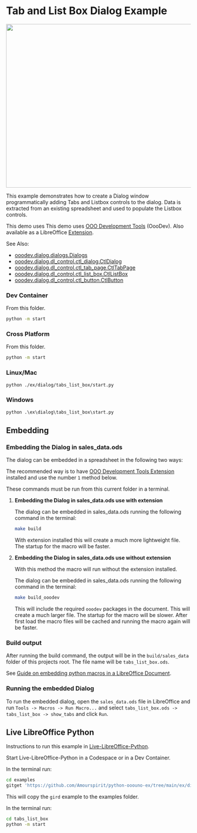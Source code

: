 # Tab and List Box Dialog Example

<p align="center">
<img src="https://user-images.githubusercontent.com/4193389/283562180-33f4293a-408d-43d8-92db-d287a4168050.png" width="657" height="445">
</p>

This example demonstrates how to create a Dialog window programmatically adding Tabs and Listbox controls to the dialog.
Data is extracted from an existing spreadsheet and used to populate the Listbox controls.

This demo uses This demo uses [OOO Development Tools] (OooDev).
Also available as a LibreOffice [Extension](https://extensions.libreoffice.org/en/extensions/show/41700).

See Also:

- [ooodev.dialog.dialogs.Dialogs](https://python-ooo-dev-tools.readthedocs.io/en/latest/src/dialog/dialogs.html)
- [ooodev.dialog.dl_control.ctl_dialog.CtlDialog](https://python-ooo-dev-tools.readthedocs.io/en/latest/src/dialog/dl_control/ctl_dialog.html)
- [ooodev.dialog.dl_control.ctl_tab_page.CtlTabPage](https://python-ooo-dev-tools.readthedocs.io/en/latest/src/dialog/dl_control/ctl_tab_page.html)
- [ooodev.dialog.dl_control.ctl_list_box.CtlListBox](https://python-ooo-dev-tools.readthedocs.io/en/latest/src/dialog/dl_control/ctl_list_box.html)
- [ooodev.dialog.dl_control.ctl_button.CtlButton](https://python-ooo-dev-tools.readthedocs.io/en/latest/src/dialog/dl_control/ctl_button.html)

### Dev Container

From this folder.

```sh
python -m start
```

### Cross Platform

From this folder.

```sh
python -m start
```

### Linux/Mac

```sh
python ./ex/dialog/tabs_list_box/start.py
```

### Windows

```ps
python .\ex\dialog\tabs_list_box\start.py
```

## Embedding

### Embedding the Dialog in sales_data.ods

The dialog can be embedded in a spreadsheet in the following two ways:

The recommended way is to have [OOO Development Tools Extension] installed and use the number `1` method below.

These commands must be run from this current folder in a terminal.

1. **Embedding the Dialog in sales_data.ods use with extension**

   The dialog can be embedded in sales_data.ods running the following command in the terminal:

   ```sh
   make build
   ```

   With extension installed this will create a much more lightweight file. The startup for the macro will be faster.

2. **Embedding the Dialog in sales_data.ods use without extension**

    With this method the macro will run without the extension installed.

   The dialog can be embedded in sales_data.ods running the following command in the terminal:

   ```sh
   make build_ooodev
   ```

    This will include the required `ooodev` packages in the document. This will create a much larger file. The startup for the macro will be slower. After first load the macro files will be cached and running the macro again will be faster.

### Build output

After running the build command, the output will be in the `build/sales_data` folder of this projects root.
The file name will be `tabs_list_box.ods`.

See [Guide on embedding python macros in a LibreOffice Document](https://python-ooo-dev-tools.readthedocs.io/en/latest/guide/embed_python.html).

### Running the embedded Dialog

To run the embedded dialog, open the `sales_data.ods` file in LibreOffice and run
`Tools -> Macros -> Run Macro...` and select `tabs_list_box.ods -> tabs_list_box -> show_tabs` and click `Run`.

## Live LibreOffice Python

Instructions to run this example in [Live-LibreOffice-Python](https://github.com/Amourspirit/live-libreoffice-python).

Start Live-LibreOffice-Python in a Codespace or in a Dev Container.

In the terminal run:

```bash
cd examples
gitget 'https://github.com/Amourspirit/python-ooouno-ex/tree/main/ex/dialog/tabs_list_box'
```

This will copy the `gird` example to the examples folder.

In the terminal run:

```bash
cd tabs_list_box
python -m start
```

[OOO Development Tools]: https://python-ooo-dev-tools.readthedocs.io/en/latest/
[OOO Development Tools Extension]: https://extensions.libreoffice.org/en/extensions/show/41700
